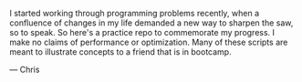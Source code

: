 I started working through programming problems recently, when a confluence of changes in my life demanded a new way to sharpen the saw, so to speak. So here's a practice repo to commemorate my progress. I make no claims of performance or optimization. Many of these scripts are meant to illustrate concepts to a friend that is in bootcamp.

&mdash; Chris
